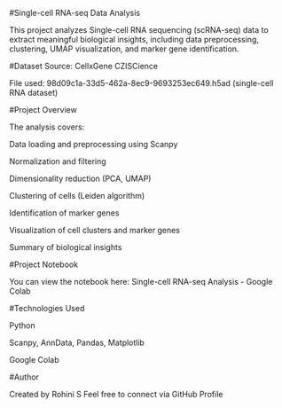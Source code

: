 #Single-cell RNA-seq Data Analysis

This project analyzes Single-cell RNA sequencing (scRNA-seq) data to extract meaningful biological insights, including data preprocessing, clustering, UMAP visualization, and marker gene identification.

#Dataset
Source: CellxGene CZISCience

File used: 98d09c1a-33d5-462a-8ec9-9693253ec649.h5ad (single-cell RNA dataset)

#Project Overview

The analysis covers:

Data loading and preprocessing using Scanpy

Normalization and filtering

Dimensionality reduction (PCA, UMAP)

Clustering of cells (Leiden algorithm)

Identification of marker genes

Visualization of cell clusters and marker genes

Summary of biological insights

#Project Notebook

You can view the notebook here:
Single-cell RNA-seq Analysis - Google Colab

#Technologies Used

Python

Scanpy, AnnData, Pandas, Matplotlib

Google Colab

#Author

Created by Rohini S
Feel free to connect via GitHub Profile
